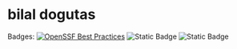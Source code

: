 # bilal dogutas
Badges: 
[![OpenSSF Best Practices](https://www.bestpractices.dev/projects/10249/badge)](https://www.bestpractices.dev/projects/10249)
![Static Badge](https://img.shields.io/badge/openssf_scorecard-3.9-yellow)
![Static Badge](https://img.shields.io/badge/license-MIT-crimson)
